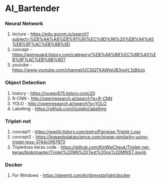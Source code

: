 # AI_Bartender

### Neural Network
1. lecture - <https://edu.goorm.io/search?subject=%EB%AA%A8%EB%91%90%EC%9D%98%20%EB%94%A5%EB%9F%AC%EB%8B%9D>
2. concept - <https://gomguard.tistory.com/category/%EB%A8%B8%EC%8B%A0%EB%9F%AC%EB%8B%9D?>
3. youtube - <https://www.youtube.com/channel/UCSjQTKAWlgUB3voH_1zBdJg>

### Object Detection
1. history - <https://nuggy875.tistory.com/20>
2. R-CNN - <http://openresearch.ai/search?q=R-CNN>
3. YOLO - <http://openresearch.ai/search?q=YOLO>
4. Labellmg - <https://github.com/tzutalin/labelImg>

### Triplet-net 
1. concept1 - <https://wwiiiii.tistory.com/entry/Pairwise-Triplet-Loss> 
2. concept2 - <https://towardsdatascience.com/image-similarity-using-triplet-loss-3744c0f67973>
3. Tripletloss keras code - <https://github.com/KinWaiCheuk/Triplet-net-keras/blob/master/Triplet%20NN%20Test%20on%20MNIST.ipynb>

### Docker
1. For Windows - <https://steemit.com/kr/@mystarlight/docker>


